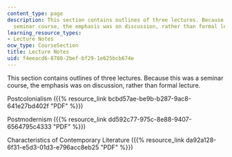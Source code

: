 ```yaml
---
content_type: page
description: This section contains outlines of three lectures. Because this was a
  seminar course, the emphasis was on discussion, rather than formal lecture.
learning_resource_types:
- Lecture Notes
ocw_type: CourseSection
title: Lecture Notes
uid: f4eeacd6-8780-2bef-bf29-1e625bcb674e
---
```


This section contains outlines of three lectures. Because this was a seminar course, the emphasis was on discussion, rather than formal lecture.

Postcolonialism ({{% resource_link bcbd57ae-be9b-b287-9ac8-641e27bd402f "PDF" %}})

Postmodernism ({{% resource_link dd592c77-975c-8e88-9407-6564795c4333 "PDF" %}})

Characteristics of Contemporary Literature ({{% resource_link da92a128-6f31-e5d3-01d3-e796acc8eb25 "PDF" %}})